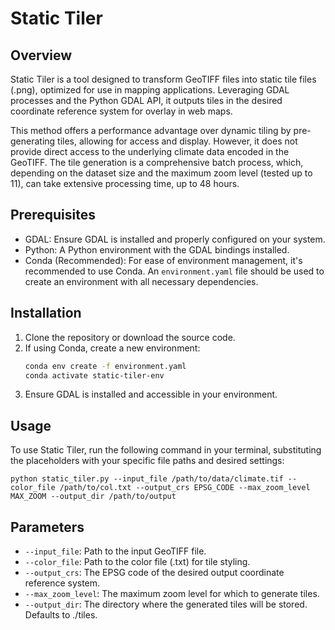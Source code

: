 # Static Tiler

## Overview

Static Tiler is a tool designed to transform GeoTIFF files into static tile files (.png), optimized for use in mapping applications. Leveraging GDAL processes and the Python GDAL API, it outputs tiles in the desired coordinate reference system for overlay in web maps.

This method offers a performance advantage over dynamic tiling by pre-generating tiles, allowing for access and display. However, it does not provide direct access to the underlying climate data encoded in the GeoTIFF. The tile generation is a comprehensive batch process, which, depending on the dataset size and the maximum zoom level (tested up to 11), can take extensive processing time, up to 48 hours.

## Prerequisites

- GDAL: Ensure GDAL is installed and properly configured on your system.
- Python: A Python environment with the GDAL bindings installed.
- Conda (Recommended): For ease of environment management, it's recommended to use Conda. An `environment.yaml` file should be used to create an environment with all necessary dependencies.

## Installation

1. Clone the repository or download the source code.
2. If using Conda, create a new environment:
   ```bash
   conda env create -f environment.yaml
   conda activate static-tiler-env
   ```
3. Ensure GDAL is installed and accessible in your environment.

## Usage

To use Static Tiler, run the following command in your terminal, substituting the placeholders with your specific file paths and desired settings:

`python static_tiler.py --input_file /path/to/data/climate.tif --color_file /path/to/col.txt --output_crs EPSG_CODE --max_zoom_level MAX_ZOOM --output_dir /path/to/output`

## Parameters

- `--input_file`: Path to the input GeoTIFF file.
- `--color_file`: Path to the color file (.txt) for tile styling.
- `--output_crs`: The EPSG code of the desired output coordinate reference system.
- `--max_zoom_level`: The maximum zoom level for which to generate tiles.
- `--output_dir`: The directory where the generated tiles will be stored. Defaults to ./tiles.